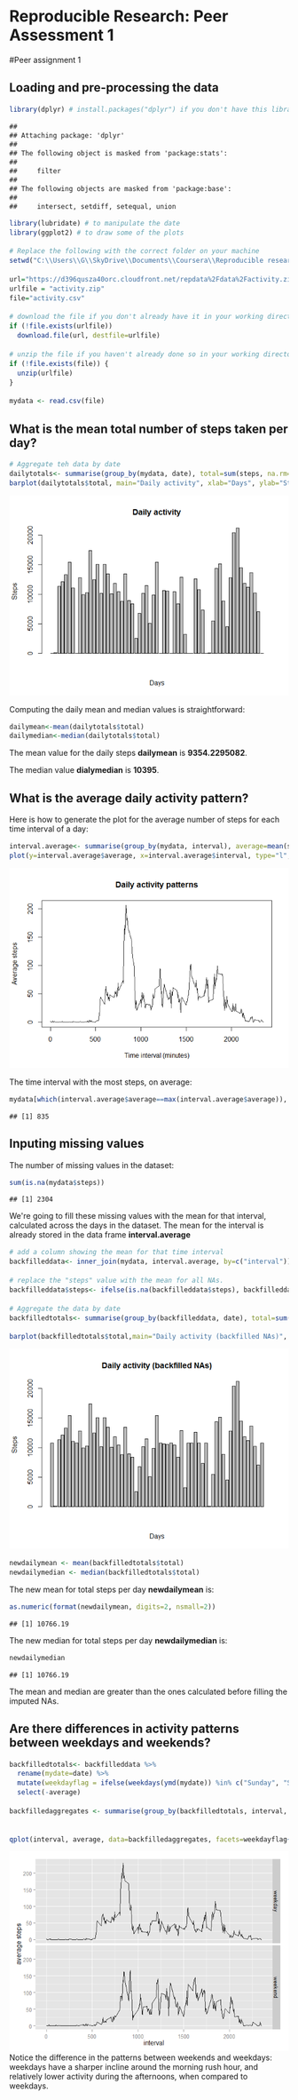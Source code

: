# Reproducible Research: Peer Assessment 1
 

#Peer assignment 1

## Loading and pre-processing the data

```r
library(dplyr) # install.packages("dplyr") if you don't have this library on your system
```

```
## 
## Attaching package: 'dplyr'
## 
## The following object is masked from 'package:stats':
## 
##     filter
## 
## The following objects are masked from 'package:base':
## 
##     intersect, setdiff, setequal, union
```

```r
library(lubridate) # to manipulate the date
library(ggplot2) # to draw some of the plots

# Replace the following with the correct folder on your machine
setwd("C:\\Users\\G\\SkyDrive\\Documents\\Coursera\\Reproducible research")

url="https://d396qusza40orc.cloudfront.net/repdata%2Fdata%2Factivity.zip"
urlfile = "activity.zip"
file="activity.csv"

# download the file if you don't already have it in your working directory
if (!file.exists(urlfile))
  download.file(url, destfile=urlfile)

# unzip the file if you haven't already done so in your working directory
if (!file.exists(file)) {
  unzip(urlfile)
}

mydata <- read.csv(file)
```

## What is the mean total number of steps taken per day?

```r
# Aggregate teh data by date
dailytotals<- summarise(group_by(mydata, date), total=sum(steps, na.rm=T))
barplot(dailytotals$total, main="Daily activity", xlab="Days", ylab="Steps")
```

![](PA1_template_files/figure-html/unnamed-chunk-2-1.png) 

Computing the daily mean and median values is straightforward:

```r
dailymean<-mean(dailytotals$total)
dailymedian<-median(dailytotals$total)
```
The mean value for the daily steps **dailymean** is **9354.2295082**.

The median value **dialymedian** is **10395**.

##  What is the average daily activity pattern?
Here is how to generate the plot for the average number of steps for each time interval of a day:

```r
interval.average<- summarise(group_by(mydata, interval), average=mean(steps, na.rm=T))
plot(y=interval.average$average, x=interval.average$interval, type="l", main="Daily activity patterns", xlab="Time interval (minutes)", ylab="Average steps")
```

![](PA1_template_files/figure-html/unnamed-chunk-4-1.png) 

The time interval with the most steps, on average:

```r
mydata[which(interval.average$average==max(interval.average$average)), "interval"]
```

```
## [1] 835
```

## Inputing missing values
The number of missing values in the dataset:

```r
sum(is.na(mydata$steps))
```

```
## [1] 2304
```

We're going to fill these missing values with the mean for that interval, calculated across the days in the dataset. The mean for the interval is already stored in the data frame **interval.average**

```r
# add a column showing the mean for that time interval
backfilleddata<- inner_join(mydata, interval.average, by=c("interval"))

# replace the "steps" value with the mean for all NAs.
backfilleddata$steps<- ifelse(is.na(backfilleddata$steps), backfilleddata$average, backfilleddata$steps) 

# Aggregate the data by date
backfilledtotals<- summarise(group_by(backfilleddata, date), total=sum(steps, na.rm=T))

barplot(backfilledtotals$total,main="Daily activity (backfilled NAs)", xlab="Days", ylab="Steps")
```

![](PA1_template_files/figure-html/unnamed-chunk-7-1.png) 

```r
newdailymean <- mean(backfilledtotals$total)
newdailymedian <- median(backfilledtotals$total)
```
 
The new mean for total steps per day **newdailymean** is:

```r
as.numeric(format(newdailymean, digits=2, nsmall=2))
```

```
## [1] 10766.19
```

The new median for total steps per day **newdailymedian** is:

```r
newdailymedian
```

```
## [1] 10766.19
```
The mean and median are greater than the ones calculated before filling the imputed NAs.


## Are there differences in activity patterns between weekdays and weekends?

```r
backfilledtotals<- backfilleddata %>% 
  rename(mydate=date) %>% 
  mutate(weekdayflag = ifelse(weekdays(ymd(mydate)) %in% c("Sunday", "Saturday"), "weekend", "weekday")) %>% 
  select(-average)

backfilledaggregates <- summarise(group_by(backfilledtotals, interval, weekdayflag), average=mean(steps, na.rm=TRUE))


qplot(interval, average, data=backfilledaggregates, facets=weekdayflag~., geom="line", ylab="average steps")
```

![](PA1_template_files/figure-html/unnamed-chunk-10-1.png) 
Notice the difference in the patterns between weekends and weekdays: weekdays have a sharper incline around the morning rush hour, and relatively lower activity during the afternoons, when compared to weekdays.
